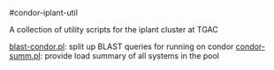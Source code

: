 #condor-iplant-util

A collection of utility scripts for the iplant cluster at TGAC

[blast-condor.pl](blast-condor.md): split up BLAST queries for running on condor
[condor-summ.pl](condor-summ.md): provide load summary of all systems in the pool
